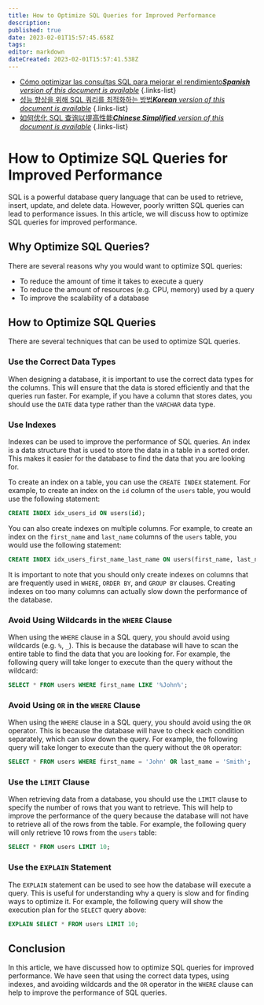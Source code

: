 ```yaml
---
title: How to Optimize SQL Queries for Improved Performance
description: 
published: true
date: 2023-02-01T15:57:45.658Z
tags: 
editor: markdown
dateCreated: 2023-02-01T15:57:41.538Z
---
```


- [Cómo optimizar las consultas SQL para mejorar el rendimiento***Spanish** version of this document is available*](/es/Knowledge-base/Common/how-to-optimize-sql-queries-for-improved-performance)
{.links-list}
- [성능 향상을 위해 SQL 쿼리를 최적화하는 방법***Korean** version of this document is available*](/ko/Knowledge-base/Common/how-to-optimize-sql-queries-for-improved-performance)
{.links-list}
- [如何优化 SQL 查询以提高性能***Chinese Simplified** version of this document is available*](/zh/Knowledge-base/Common/how-to-optimize-sql-queries-for-improved-performance)
{.links-list}



# How to Optimize SQL Queries for Improved Performance

SQL is a powerful database query language that can be used to retrieve, insert, update, and delete data. However, poorly written SQL queries can lead to performance issues. In this article, we will discuss how to optimize SQL queries for improved performance.

## Why Optimize SQL Queries?

There are several reasons why you would want to optimize SQL queries:

- To reduce the amount of time it takes to execute a query
- To reduce the amount of resources (e.g. CPU, memory) used by a query
- To improve the scalability of a database

## How to Optimize SQL Queries

There are several techniques that can be used to optimize SQL queries.

### Use the Correct Data Types

When designing a database, it is important to use the correct data types for the columns. This will ensure that the data is stored efficiently and that the queries run faster. For example, if you have a column that stores dates, you should use the `DATE` data type rather than the `VARCHAR` data type.

### Use Indexes

Indexes can be used to improve the performance of SQL queries. An index is a data structure that is used to store the data in a table in a sorted order. This makes it easier for the database to find the data that you are looking for.

To create an index on a table, you can use the `CREATE INDEX` statement. For example, to create an index on the `id` column of the `users` table, you would use the following statement:

```sql
CREATE INDEX idx_users_id ON users(id);
```

You can also create indexes on multiple columns. For example, to create an index on the `first_name` and `last_name` columns of the `users` table, you would use the following statement:

```sql
CREATE INDEX idx_users_first_name_last_name ON users(first_name, last_name);
```

It is important to note that you should only create indexes on columns that are frequently used in `WHERE`, `ORDER BY`, and `GROUP BY` clauses. Creating indexes on too many columns can actually slow down the performance of the database.

### Avoid Using Wildcards in the `WHERE` Clause

When using the `WHERE` clause in a SQL query, you should avoid using wildcards (e.g. `%`, `_`). This is because the database will have to scan the entire table to find the data that you are looking for. For example, the following query will take longer to execute than the query without the wildcard:

```sql
SELECT * FROM users WHERE first_name LIKE '%John%';
```

### Avoid Using `OR` in the `WHERE` Clause

When using the `WHERE` clause in a SQL query, you should avoid using the `OR` operator. This is because the database will have to check each condition separately, which can slow down the query. For example, the following query will take longer to execute than the query without the `OR` operator:

```sql
SELECT * FROM users WHERE first_name = 'John' OR last_name = 'Smith';
```

### Use the `LIMIT` Clause

When retrieving data from a database, you should use the `LIMIT` clause to specify the number of rows that you want to retrieve. This will help to improve the performance of the query because the database will not have to retrieve all of the rows from the table. For example, the following query will only retrieve 10 rows from the `users` table:

```sql
SELECT * FROM users LIMIT 10;
```

### Use the `EXPLAIN` Statement

The `EXPLAIN` statement can be used to see how the database will execute a query. This is useful for understanding why a query is slow and for finding ways to optimize it. For example, the following query will show the execution plan for the `SELECT` query above:

```sql
EXPLAIN SELECT * FROM users LIMIT 10;
```

## Conclusion

In this article, we have discussed how to optimize SQL queries for improved performance. We have seen that using the correct data types, using indexes, and avoiding wildcards and the `OR` operator in the `WHERE` clause can help to improve the performance of SQL queries.